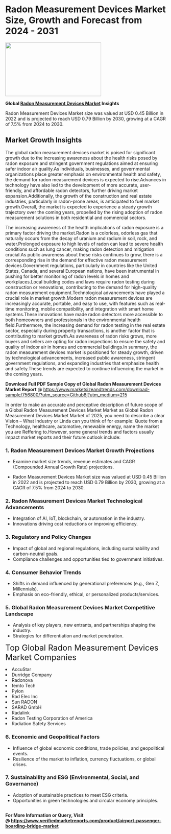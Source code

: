 <H1>Radon Measurement Devices Market Size, Growth and Forecast from 2024 - 2031</H1><img class="aligncenter size-medium wp-image-584254" src="https://thirdeyenews.in/wp-content/uploads/2024/09/Global-Market-Research-300x168.jpeg" alt="" width="300" height="168" /><p><strong>Global&nbsp;<a href="https://www.marketsizeandtrends.com/download-sample/756800/?utm_source=Github8j?utm_medium=215">Radon Measurement Devices Market</a> Insights</strong></p><p>Radon Measurement Devices Market size was valued at USD 0.45 Billion in 2022 and is projected to reach USD 0.79 Billion by 2030, growing at a CAGR of 7.5% from 2024 to 2030.</p><p><h2>Market Growth Insights</h2> <p>The global radon measurement devices market is poised for significant growth due to the increasing awareness about the health risks posed by radon exposure and stringent government regulations aimed at ensuring safer indoor air quality.As individuals, businesses, and governmental organizations place greater emphasis on environmental health and safety, the demand for radon measurement devices is expected to rise.Advances in technology have also led to the development of more accurate, user-friendly, and affordable radon detectors, further driving market expansion.Additionally, the growth of the construction and real estate industries, particularly in radon-prone areas, is anticipated to fuel market growth.Overall, the market is expected to experience a steady growth trajectory over the coming years, propelled by the rising adoption of radon measurement solutions in both residential and commercial sectors.</p> <p>The increasing awareness of the health implications of radon exposure is a primary factor driving the market.Radon is a colorless, odorless gas that naturally occurs from the decay of uranium and radium in soil, rock, and water.Prolonged exposure to high levels of radon can lead to severe health conditions such as lung cancer, making radon detection and mitigation crucial.As public awareness about these risks continues to grow, there is a corresponding rise in the demand for effective radon measurement devices.Government regulations, particularly in countries like the United States, Canada, and several European nations, have been instrumental in pushing for better monitoring of radon levels in homes and workplaces.Local building codes and laws require radon testing during construction or renovations, contributing to the demand for high-quality radon measurement equipment.Technological advancements have played a crucial role in market growth.Modern radon measurement devices are increasingly accurate, portable, and easy to use, with features such as real-time monitoring, mobile compatibility, and integration with smart home systems.These innovations have made radon detectors more accessible to both homeowners and professionals in the environmental health field.Furthermore, the increasing demand for radon testing in the real estate sector, especially during property transactions, is another factor that is contributing to market growth.As awareness of radon risks grows, more buyers and sellers are opting for radon inspections to ensure the safety and quality of indoor air in homes and commercial buildings.In summary, the radon measurement devices market is positioned for steady growth, driven by technological advancements, increased public awareness, stringent government regulations, and expanding industries that emphasize health and safety.These trends are expected to continue influencing the market in the coming years.</p> <p><span class=""><strong>Download Full PDF Sample Copy of Global Radon Measurement Devices Market Report</strong> @ <a href="https://www.marketsizeandtrends.com/download-sample/756800/?utm_source=Github8j?utm_medium=215" target="_blank">https://www.marketsizeandtrends.com/download-sample/756800/?utm_source=Github8j?utm_medium=215</a></span></p><p>In order to make an accurate and perceptive description of future scope of a Global&nbsp;Radon Measurement Devices Market Market as Global&nbsp;Radon Measurement Devices Market Market of 2025, you need to describe a clear Vision &ndash; What Industry or Linda can you think of for example: Quote from a Technology, healthcare, automotive, renewable energy, name the market you are Reffering to.However, some general trends and factors usually impact market reports and their future outlook include:</p><h3>1.&nbsp;<strong>Radon Measurement Devices Market Growth Projections</strong></h3><ul><li>Examine market size trends, revenue estimates and CAGR (Compounded Annual Growth Rate) projections.</li><li><p>Radon Measurement Devices Market size was valued at USD 0.45 Billion in 2022 and is projected to reach USD 0.79 Billion by 2030, growing at a CAGR of 7.5% from 2024 to 2030.</p></li></ul><h3>2.&nbsp;<strong>Radon Measurement Devices Market Technological Advancements</strong></h3><ul><li>Integration of AI, IoT, blockchain, or automation in the industry.</li><li>Innovations driving cost reductions or improving efficiency.</li></ul><h3>3.&nbsp;<strong>Regulatory and Policy Changes</strong></h3><ul><li>Impact of global and regional regulations, including sustainability and carbon-neutral goals.</li><li>Compliance challenges and opportunities tied to government initiatives.</li></ul><h3>4.&nbsp;<strong>Consumer Behavior Trends</strong></h3><ul><li>Shifts in demand influenced by generational preferences (e.g., Gen Z, Millennials).</li><li>Emphasis on eco-friendly, ethical, or personalized products/services.</li></ul><h3>5.&nbsp;<strong>Global Radon Measurement Devices Market Competitive Landscape</strong></h3><ul><li>Analysis of key players, new entrants, and partnerships shaping the industry.</li><li>Strategies for differentiation and market penetration.</li></ul><p data-pm-slice="1 1 []"><span style="color: inherit; font-family: inherit; font-size: 25px;">Top Global Radon Measurement Devices Market Companies</span></p><div class="" data-test-id=""><p><li>AccuStar</li><li> Durridge Company</li><li> Radonova</li><li> femto Tech</li><li> Pylon</li><li> Rad Elec Inc</li><li> Sun RADON</li><li> SARAD GmbH</li><li> Radalink</li><li> Radon Testing Corporation of America</li><li> Radiation Safety Services</li></p></div><h3>6.&nbsp;<strong>Economic and Geopolitical Factors</strong></h3><ul><li>Influence of global economic conditions, trade policies, and geopolitical events.</li><li>Resilience of the market to inflation, currency fluctuations, or global crises.</li></ul><h3>7.&nbsp;<strong>Sustainability and ESG (Environmental, Social, and Governance)</strong></h3><ul><li>Adoption of sustainable practices to meet ESG criteria.</li><li>Opportunities in green technologies and circular economy principles.</li></ul><h2><strong style="font-size: 14px;">For More Information or Query, Visit @&nbsp;</strong><a style="background-color: #ffffff; font-size: 14px;" href="https://www.marketsizeandtrends.com/report/radon-measurement-devices-market/" target="_blank">https://www.verifiedmarketreports.com/product/airport-passenger-boarding-bridge-market</a></h2>